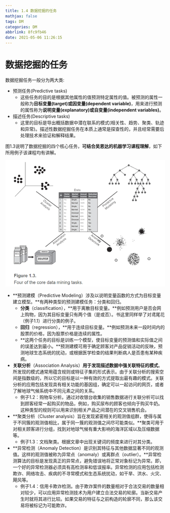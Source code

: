 ```yaml
---
title: 1.4 数据挖掘的任务
mathjax: false
tags: DM
categories: DM
abbrlink: 8fc9fb46
date: 2021-05-06 11:26:15
---
```


# 数据挖掘的任务

数据挖掘任务一般分为两大类:

- 预测任务(Predictive tasks)
  - 这些任务的目的是根据其他属性的值预测特定属性的值。被预测的属性一般称为**目标变量(target)**或因变量**(dependent variable)**，用来进行预测的属性称为**说明变量(explanatory)**或**自变量(independent variables)**。
- 描述任务(Descriptive tasks)
  - 这里的目标是导出概括数据中潜在联系的模式(相关性、趋势、聚类、轨迹和异常)。描述性数据挖掘任务在本质上通常是探查性的，并且经常需要后处理技术来验证和解释结果。

<!-- more -->

图1.3说明了数据挖掘的四个核心任务，**可结合吴恩达的机器学习课程理解**，如下所用例子该课程均有讲解。

![image-20210506122246153](4-chap01-4/image-20210506122246153.png)

- **预测建模（Predictive Modeling）涉及以说明变量函数的方式为目标变量建立模型。**有两种类型的预测建模任务：分类和回归。
  - **分类**（classification），**用于离散目标变量。**例如预测用户是否会网上购物，因为其目标变量只有两个值（是或否）。书这里同样举了对鸢尾花（例子1.1）进行分类的例子。
  - **回归**（regression），**用于连续目标变量。**例如预测未来一段时间内的股票的价格，因为股票价格是连续的属性。
  - **这两个任务的目标是训练一个模型，使目标变量的预测值和实际值之间的误差达到最小。**预测建模可用于确定顾客对产品促销活动的反映，预测地球生态系统的扰动，或根据医学检查的结果判断病人是否患有某种疾病。
- **关联分析**（Association Analysis）**用于发现描述数据中强关联特征的模式**。所发现的模式通常用蕴含规则或特征子集的形式表示。由于关联分析的搜索空间是指数级的，所以它的目标是以一种有效的方式提取出最有趣的模式。关联分析的应用包括发现具有相关功能的基因组，确定可以一起访问的网页，或者了解地球气候系统中不同元素之间的关系。
  - 例子1.2：购物车分析。通过对收银台收集的销售数据进行关联分析可以找到顾客经常一起购买的物品，例如，购买尿布的顾客也倾向于购买牛奶。这种类型的规则可以用来识别相关产品之间潜在的交叉销售机会。
- **聚类分析（Cluster analysis）旨在发现紧密相关的观测值组群，使得与属于不同簇的观测值相比，属于同一簇的观测值之间尽可能类似。**聚类可用于对相关顾客进行分组，找到对地球气候有重大影响的海洋区域以及压缩数据等。
  - 例子1.3：文档聚类。根据文章中出现关键词的频度来进行对其分类。
- **异常检测（Anomaly Detection）是识别其特征与其他数据显著不同的观测值。这样的观测值被称为异常点（anomaly）或离群点（outlier）。**异常检测算法的目标是发现真正的异常点，避免错误地将正常对象标记为异常。即，一个好的异常检测器必须具有高检测率和低误报率。异常检测的应用包括检测欺诈、网络攻击、疾病的不寻常模式和生态系统扰动，如干旱、洪水、火灾、飓风等。
  - 例子1.4：信用卡欺诈检测。由于欺诈案件的数量相对于合法交易的数量相对较少，可以应用异常检测技术为用户建立合法交易的轮廓。当新交易产生时就将其进行比较。如果交易的特征与之前构造的轮廓不同，那么该交易将被标记为可能欺诈。

